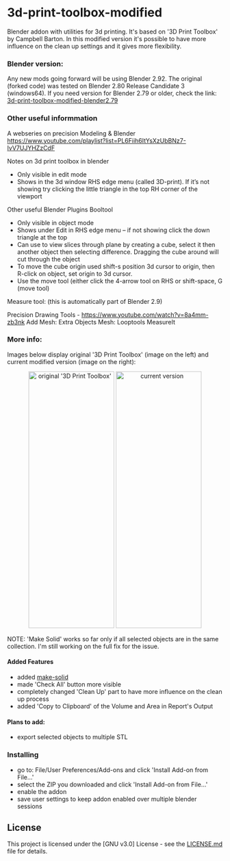 # 3d-print-toolbox-modified
Blender addon with utilities for 3d printing. It's based on '3D Print Toolbox' by Campbell Barton. In this modified version it's possible to have more influence on the clean up settings and it gives more flexibility.

### Blender version:
Any new mods going forward will be using Blender 2.92.
The original (forked code) was tested on Blender 2.80 Release Candidate 3 (windows64).
If you need version for Blender 2.79 or older, check the link: [3d-print-toolbox-modified-blender2.79](https://github.com/agapas/3d-print-toolbox-modified-blender2.79)


### Other useful informmation
A webseries on precision Modeling & Blender 
https://www.youtube.com/playlist?list=PL6Fiih6ItYsXzUbBNz7-IvV7UJYHZzCdF

Notes on 3d print toolbox in blender
-	Only visible in edit mode
-	Shows in the 3d window RHS edge menu (called 3D-print). If it’s not showing try clicking the little triangle in the top RH corner of the viewport

Other useful Blender Plugins
Booltool
-	Only visible in object mode
-	Shows under Edit in RHS edge menu – if not showing click the down triangle at the top
-	Can use to view slices through plane by creating a cube, select it then another object then selecting difference. Dragging the cube around will cut through the object
-	To move the cube origin used shift-s position 3d cursor to origin, then R-click on object, set origin to 3d cursor.
-	Use the move tool (either click the 4-arrow tool on RHS or shift-space, G (move tool)

Measure tool:  (this is automatically part of Blender 2.9)

Precision Drawing Tools - https://www.youtube.com/watch?v=8a4mm-zb3nk
Add Mesh: Extra Objects
Mesh: Looptools
MeasureIt







### More info:
Images below display original '3D Print Toolbox' (image on the left) and current modified version (image on the right):

<p align="middle">
  <img src="https://raw.githubusercontent.com/agapas/3d-print-toolbox-modified/master/images/print3dAddon_original.png" title="original '3D Print Toolbox'" width="200" height="600" />
  <img src="https://raw.githubusercontent.com/agapas/3d-print-toolbox-modified/master/images/print3dAddon.png" title="current version" width="200" height="600" />
</p>

NOTE:
'Make Solid' works so far only if all selected objects are in the same collection. I'm still working on the full fix for the issue.

#### Added Features

* added [make-solid](https://github.com/agapas/make-solid)
* made 'Check All' button more visible
* completely changed 'Clean Up' part to have more influence on the clean up process
* added 'Copy to Clipboard' of the Volume and Area in Report's Output

#### Plans to add:

* export selected objects to multiple STL

### Installing

* go to: File/User Preferences/Add-ons and click 'Install Add-on from File...'
* select the ZIP you downloaded and click 'Install Add-on from File...'
* enable the addon
* save user settings to keep addon enabled over multiple blender sessions

## License

This project is licensed under the [GNU v3.0] License - see the [LICENSE.md](LICENSE) file for details.
